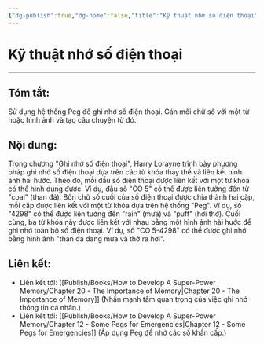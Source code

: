```yaml
---
{"dg-publish":true,"dg-home":false,"title":"Kỹ thuật nhớ số điện thoại","date":"2024-08-31","tags":["#books","#memory","#How_to_Develop_A_Super_Power_Memory"],"Chương":"Chương19","dg-path":"Books/How to Develop A Super-Power Memory/Chapter 19 - Remembering Telephone Numbers.md","permalink":"/books/how-to-develop-a-super-power-memory/chapter-19-remembering-telephone-numbers/","dgPassFrontmatter":true,"noteIcon":"","updated":"2025-01-31T00:15:34.178+07:00"}
---
```


# Kỹ thuật nhớ số điện thoại
---
## Tóm tắt:
Sử dụng hệ thống Peg để ghi nhớ số điện thoại. Gán mỗi chữ số với một từ hoặc hình ảnh và tạo câu chuyện từ đó.

## Nội dung:
Trong chương "Ghi nhớ số điện thoại", Harry Lorayne trình bày phương pháp ghi nhớ số điện thoại dựa trên các từ khóa thay thế và liên kết hình ảnh hài hước. Theo đó, mỗi đầu số điện thoại được liên kết với một từ khóa có thể hình dung được. Ví dụ, đầu số "CO 5" có thể được liên tưởng đến từ "coal" (than đá). Bốn chữ số cuối của số điện thoại được chia thành hai cặp, mỗi cặp được liên kết với một từ khóa dựa trên hệ thống "Peg". Ví dụ, số "4298" có thể được liên tưởng đến "rain" (mưa) và "puff" (hơi thở). Cuối cùng, ba từ khóa này được liên kết với nhau bằng một hình ảnh hài hước để ghi nhớ toàn bộ số điện thoại. Ví dụ, số "CO 5-4298" có thể được ghi nhớ bằng hình ảnh "than đá đang mưa và thở ra hơi".

## **Liên kết**:
- Liên kết tới: [[Publish/Books/How to Develop A Super-Power Memory/Chapter 20 - The Importance of Memory\|Chapter 20 - The Importance of Memory]] (Nhấn mạnh tầm quan trọng của việc ghi nhớ thông tin cá nhân.)
- Liên kết tới: [[Publish/Books/How to Develop A Super-Power Memory/Chapter 12 - Some Pegs for Emergencies\|Chapter 12 - Some Pegs for Emergencies]] (Áp dụng Peg để nhớ các số khẩn cấp.)